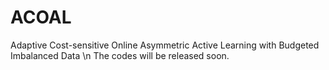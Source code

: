 # ACOAL
Adaptive Cost-sensitive Online Asymmetric Active Learning with Budgeted Imbalanced Data \n
The codes will be released soon.
